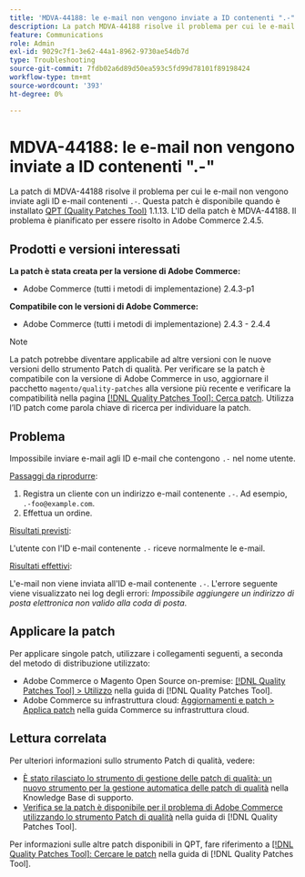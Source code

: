 ```yaml
---
title: 'MDVA-44188: le e-mail non vengono inviate a ID contenenti ".-"'
description: La patch MDVA-44188 risolve il problema per cui le e-mail non vengono inviate agli ID e-mail contenenti &grave;.-". Questa patch è disponibile quando è installato [Quality Patches Tool (QPT)](https://experienceleague.adobe.com/en/docs/commerce-operations/tools/quality-patches-tool/quality-patches-tool-to-self-serve-quality-patches) 1.1.13. L'ID della patch è MDVA-44188. Il problema è pianificato per essere risolto in Adobe Commerce 2.4.5.
feature: Communications
role: Admin
exl-id: 9029c7f1-3e62-44a1-8962-9730ae54db7d
type: Troubleshooting
source-git-commit: 7fdb02a6d89d50ea593c5fd99d78101f89198424
workflow-type: tm+mt
source-wordcount: '393'
ht-degree: 0%

---
```


# MDVA-44188: le e-mail non vengono inviate a ID contenenti &quot;.-&quot;

La patch di MDVA-44188 risolve il problema per cui le e-mail non vengono inviate agli ID e-mail contenenti `.-`. Questa patch è disponibile quando è installato [QPT (Quality Patches Tool)](https://experienceleague.adobe.com/en/docs/commerce-operations/tools/quality-patches-tool/quality-patches-tool-to-self-serve-quality-patches) 1.1.13. L&#39;ID della patch è MDVA-44188. Il problema è pianificato per essere risolto in Adobe Commerce 2.4.5.

## Prodotti e versioni interessati

**La patch è stata creata per la versione di Adobe Commerce:**

* Adobe Commerce (tutti i metodi di implementazione) 2.4.3-p1

**Compatibile con le versioni di Adobe Commerce:**

* Adobe Commerce (tutti i metodi di implementazione) 2.4.3 - 2.4.4

>[!NOTE]
>
>La patch potrebbe diventare applicabile ad altre versioni con le nuove versioni dello strumento Patch di qualità. Per verificare se la patch è compatibile con la versione di Adobe Commerce in uso, aggiornare il pacchetto `magento/quality-patches` alla versione più recente e verificare la compatibilità nella pagina [[!DNL Quality Patches Tool]: Cerca patch](https://experienceleague.adobe.com/en/docs/commerce-operations/tools/quality-patches-tool/quality-patches-tool-to-self-serve-quality-patches). Utilizza l’ID patch come parola chiave di ricerca per individuare la patch.

## Problema

Impossibile inviare e-mail agli ID e-mail che contengono `.-` nel nome utente.

<u>Passaggi da riprodurre</u>:

1. Registra un cliente con un indirizzo e-mail contenente `.-`. Ad esempio, `.-foo@example.com`.
1. Effettua un ordine.

<u>Risultati previsti</u>:

L&#39;utente con l&#39;ID e-mail contenente `.-` riceve normalmente le e-mail.

<u>Risultati effettivi</u>:

L&#39;e-mail non viene inviata all&#39;ID e-mail contenente `.-`. L&#39;errore seguente viene visualizzato nei log degli errori: *Impossibile aggiungere un indirizzo di posta elettronica non valido alla coda di posta*.

## Applicare la patch

Per applicare singole patch, utilizzare i collegamenti seguenti, a seconda del metodo di distribuzione utilizzato:

* Adobe Commerce o Magento Open Source on-premise: [[!DNL Quality Patches Tool] > Utilizzo](/help/tools/quality-patches-tool/usage.md) nella guida di [!DNL Quality Patches Tool].
* Adobe Commerce su infrastruttura cloud: [Aggiornamenti e patch > Applica patch](https://experienceleague.adobe.com/docs/commerce-cloud-service/user-guide/develop/upgrade/apply-patches.html) nella guida Commerce su infrastruttura cloud.

## Lettura correlata

Per ulteriori informazioni sullo strumento Patch di qualità, vedere:

* [È stato rilasciato lo strumento di gestione delle patch di qualità: un nuovo strumento per la gestione automatica delle patch di qualità](https://experienceleague.adobe.com/en/docs/commerce-operations/tools/quality-patches-tool/quality-patches-tool-to-self-serve-quality-patches) nella Knowledge Base di supporto.
* [Verifica se la patch è disponibile per il problema di Adobe Commerce utilizzando lo strumento Patch di qualità](/help/tools/quality-patches-tool/patches-available-in-qpt/check-patch-for-magento-issue-with-magento-quality-patches.md) nella guida di [!DNL Quality Patches Tool].

Per informazioni sulle altre patch disponibili in QPT, fare riferimento a [[!DNL Quality Patches Tool]: Cercare le patch](https://experienceleague.adobe.com/tools/commerce-quality-patches/index.html) nella guida di [!DNL Quality Patches Tool].
